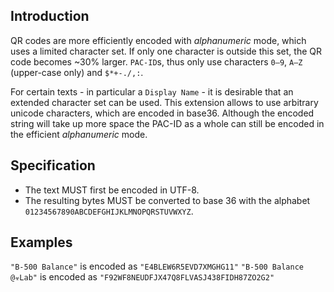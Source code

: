 
## Introduction
QR codes are more efficiently encoded with _alphanumeric_ mode, which uses a limited character set. If only one character is outside this set, the QR code becomes ~30% larger. `PAC-ID`s, thus only use characters `0–9`, `A–Z` (upper-case only) and `$*+-./,:`.  

For certain texts - in particular a `Display Name` - it is desirable that an extended character set can be used. 
This extension allows to use arbitrary unicode characters, which are encoded in base36. Although the encoded string will take up more space the PAC-ID as a whole can still be encoded in the efficient _alphanumeric_ mode.


## Specification
- The text MUST first be encoded in UTF-8.
- The resulting bytes MUST be converted to base 36 with the alphabet `01234567890ABCDEFGHIJKLMNOPQRSTUVWXYZ`. 


## Examples
`"B-500 Balance"` is encoded as `"E4BLEW6R5EVD7XMGHG11"`
`"B-500 Balance @☣️Lab"` is encoded as `"F92WF8NEUDFJX47Q8FLVASJ438FIDH87ZO2G2"`


